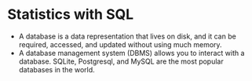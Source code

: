 # Statistics with SQL
- A database is a data representation that lives on disk, and it can be required, accessed, and updated without using much memory.
- A database management system (DBMS) allows you to interact with a database. SQLite, Postgresql, and MySQL are the most popular databases in the world.
